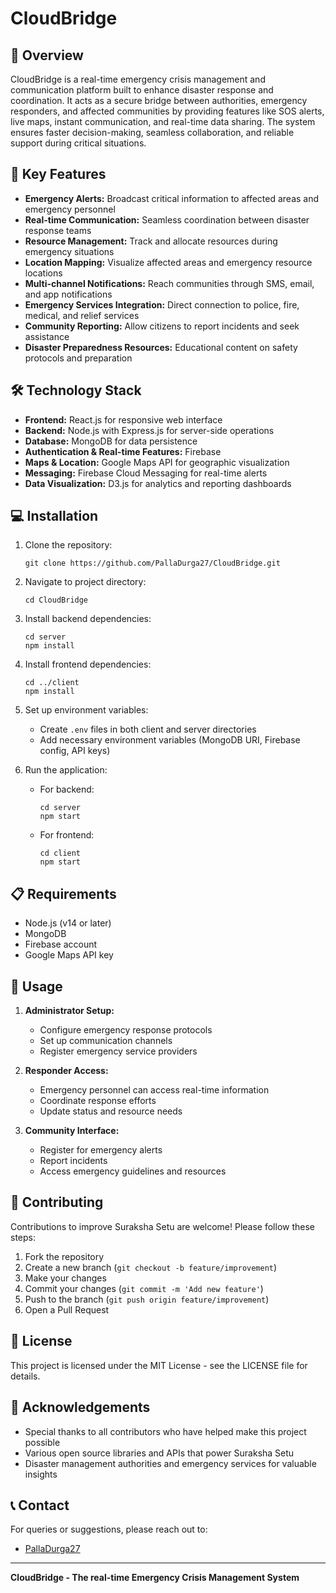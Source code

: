 # CloudBridge

<!-- You'll need to add your project logo image here -->
<!-- Example: ![Suraksha Setu Logo](path/to/your/logo.png) -->

## 🌟 Overview

CloudBridge is a real-time emergency crisis management and communication platform built to enhance disaster response and coordination. It acts as a secure bridge between authorities, emergency responders, and affected communities by providing features like SOS alerts, live maps, instant communication, and real-time data sharing. The system ensures faster decision-making, seamless collaboration, and reliable support during critical situations.

## 🚨 Key Features

- **Emergency Alerts:** Broadcast critical information to affected areas and emergency personnel
- **Real-time Communication:** Seamless coordination between disaster response teams
- **Resource Management:** Track and allocate resources during emergency situations
- **Location Mapping:** Visualize affected areas and emergency resource locations
- **Multi-channel Notifications:** Reach communities through SMS, email, and app notifications
- **Emergency Services Integration:** Direct connection to police, fire, medical, and relief services
- **Community Reporting:** Allow citizens to report incidents and seek assistance
- **Disaster Preparedness Resources:** Educational content on safety protocols and preparation

## 🛠️ Technology Stack

- **Frontend:** React.js for responsive web interface
- **Backend:** Node.js with Express.js for server-side operations
- **Database:** MongoDB for data persistence
- **Authentication & Real-time Features:** Firebase
- **Maps & Location:** Google Maps API for geographic visualization
- **Messaging:** Firebase Cloud Messaging for real-time alerts
- **Data Visualization:** D3.js for analytics and reporting dashboards

## 💻 Installation

1. Clone the repository:
   ```
   git clone https://github.com/PallaDurga27/CloudBridge.git
   ```

2. Navigate to project directory:
   ```
   cd CloudBridge
   ```

3. Install backend dependencies:
   ```
   cd server
   npm install
   ```

4. Install frontend dependencies:
   ```
   cd ../client
   npm install
   ```

5. Set up environment variables:
   - Create `.env` files in both client and server directories
   - Add necessary environment variables (MongoDB URI, Firebase config, API keys)

6. Run the application:
   - For backend:
     ```
     cd server
     npm start
     ```
   - For frontend:
     ```
     cd client
     npm start
     ```

## 📋 Requirements

- Node.js (v14 or later)
- MongoDB
- Firebase account
- Google Maps API key

## 🔄 Usage

1. **Administrator Setup:**
   - Configure emergency response protocols
   - Set up communication channels
   - Register emergency service providers

2. **Responder Access:**
   - Emergency personnel can access real-time information
   - Coordinate response efforts
   - Update status and resource needs

3. **Community Interface:**
   - Register for emergency alerts
   - Report incidents
   - Access emergency guidelines and resources

## 👥 Contributing

Contributions to improve Suraksha Setu are welcome! Please follow these steps:

1. Fork the repository
2. Create a new branch (`git checkout -b feature/improvement`)
3. Make your changes
4. Commit your changes (`git commit -m 'Add new feature'`)
5. Push to the branch (`git push origin feature/improvement`)
6. Open a Pull Request

## 📄 License

This project is licensed under the MIT License - see the LICENSE file for details.

## 🙏 Acknowledgements

- Special thanks to all contributors who have helped make this project possible
- Various open source libraries and APIs that power Suraksha Setu
- Disaster management authorities and emergency services for valuable insights

## 📞 Contact

For queries or suggestions, please reach out to:
- [PallaDurga27](https://github.com/PallaDurga27)

---

**CloudBridge - The real-time Emergency Crisis Management System**
